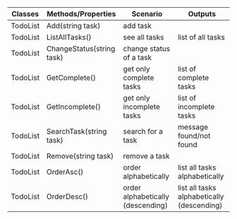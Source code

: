| Classes  | Methods/Properties        | Scenario                          | Outputs                                    |
|----------|---------------------------|-----------------------------------|--------------------------------------------|
| TodoList | Add(string task)          | add task                          |                                            |
| TodoList | ListAllTasks()            | see all tasks                     | list of all tasks                          |
| TodoList | ChangeStatus(string task) | change status of a task           |                                            |
| TodoList | GetComplete()             | get only complete tasks           | list of complete tasks                     |
| TodoList | GetIncomplete()           | get only incomplete tasks         | list of incomplete tasks                   |
| TodoList | SearchTask(string task)   | search for a task                 | message found/not found                    |
| TodoList | Remove(string task)       | remove a task                     |                                            |
| TodoList | OrderAsc()                | order alphabetically              | list all tasks alphabetically              |
| TodoList | OrderDesc()               | order alphabetically (descending) | list all tasks alphabetically (descending) |